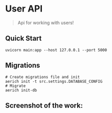 # User API

> Api for working with users!

## Quick Start

```shell
uvicorn main:app --host 127.0.0.1 --port 5000
```


## Migrations

```shell
# Create migrations file and init
aerich init -t src.settings.DATABASE_CONFIG
# Migrate
aerich init-db
```

## Screenshot of the work:
